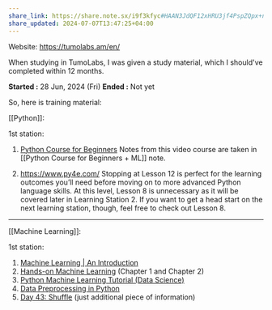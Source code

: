 ```yaml
---
share_link: https://share.note.sx/i9f3kfyc#HAAN3JdQF12xHRU3jf4PspZQpx+n2r2ZhX+sWlVsUSU
share_updated: 2024-07-07T13:47:25+04:00
---
```

Website: https://tumolabs.am/en/

When studying in TumoLabs, I was given a study material, which I should've completed within 12 months. 

**Started :** 28 Jun, 2024 (Fri)
**Ended :** Not yet

So, here is training material:

[[Python]]:

1st station:
1. [Python Course for Beginners](https://youtu.be/_uQrJ0TkZlc?si=S_8KPJxU1JtTDH3P) 
Notes from this video course are taken in [[Python Course for Beginners + ML]] note.

3. https://www.py4e.com/
Stopping at Lesson 12 is perfect for the learning outcomes you’ll need before moving on to more advanced Python language skills.
At this level, Lesson 8 is unnecessary as it will be covered later in Learning Station 2. If you want to get a head start on the next learning station, though, feel free to check out Lesson 8.

******
[[Machine Learning]]:

1st station:
1. [Machine Learning | An Introduction](https://towardsdatascience.com/machine-learning-an-introduction-23b84d51e6d0#d3ea)
2. [Hands-on Machine Learning](https://drive.google.com/file/d/16elvGw3jUIaTB3ClQatqjdfGQn1apafp/view?pli=1) (Chapter 1 and Chapter 2)
3. [Python Machine Learning Tutorial (Data Science)](https://youtu.be/7eh4d6sabA0?si=0mxFEOnreETmmXyD)
4. [Data Preprocessing in Python](https://towardsdatascience.com/data-preprocessing-in-python-b52b652e37d5)
5. [Day 43: Shuffle](https://medium.com/100-days-of-algorithms/day-43-shuffle-b5abe4644c23) (just additional piece of information)